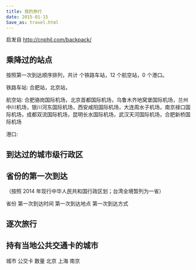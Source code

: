 ```yaml
---
title: 我的旅行
date: 2015-01-15
Save_as: travel.html
---
```


启发自  http://cnphil.com/backpack/

## 乘降过的站点
按照第一次到达顺序排列，共计 个铁路车站，12 个航空站，0 个港口。

铁路车站: 合肥站，北京站，

航空站: 合肥骆岗国际机场，北京首都国际机场，乌鲁木齐地窝堡国际机场，兰州中川机场，银川河东国际机场，西安咸阳国际机场，大连周水子机场，南京禄口国际机场，成都双流国际机场，昆明长水国际机场，武汉天河国际机场，合肥新桥国际机场

港口: 

## 到达过的城市级行政区

## 省份的第一次到达
（按照 2014 年现行中华人民共和国行政区划；台湾全境暂列为一省）

省份  第一次到达时间 第一次到达地点 第一次到达方式


## 逐次旅行

## 持有当地公共交通卡的城市
城市 公交卡 数量
北京
上海
南京

## 

